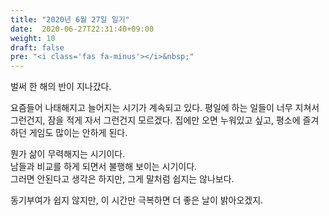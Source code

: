 ```yaml
---
title: "2020년 6월 27일 일기"
date:  2020-06-27T22:31:40+09:00
weight: 10
draft: false
pre: "<i class='fas fa-minus'></i>&nbsp;"
---
```


벌써 한 해의 반이 지나갔다.  

요즘들어 나태해지고 늘어지는 시기가 계속되고 있다.
평일에 하는 일들이 너무 지쳐서 그런건지, 잠을 적게 자서 그런건지 모르겠다.
집에만 오면 누워있고 싶고, 평소에 즐겨하던 게임도 많이는 안하게 된다.

뭔가 삶이 무력해지는 시기이다.  
남들과 비교를 하게 되면서 불행해 보이는 시기이다.  
그러면 안된다고 생각은 하지만, 그게 말처럼 쉽지는 않나보다.  

동기부여가 쉽지 않지만, 이 시간만 극복하면 더 좋은 날이 밝아오겠지.
